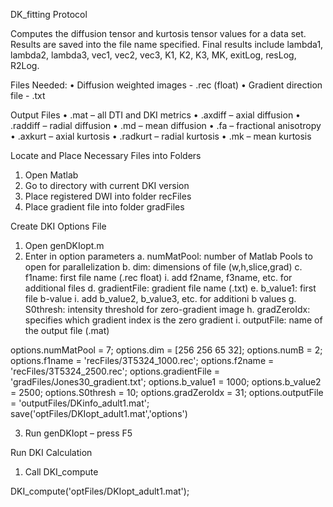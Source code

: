 DK_fitting Protocol

Computes the diffusion tensor and kurtosis tensor values for a data set. Results are saved into the file name specified. Final results include lambda1, lambda2, lambda3, vec1, vec2, vec3, K1, K2, K3, MK, exitLog, resLog, R2Log.

Files Needed:
•	Diffusion weighted images - .rec (float)
•	Gradient direction file - .txt


Output Files
•	.mat – all DTI and DKI metrics
•	.axdiff – axial diffusion
•	.raddiff – radial diffusion
•	.md – mean diffusion
•	.fa – fractional anisotropy
•	.axkurt – axial kurtosis
•	.radkurt – radial kurtosis
•	.mk – mean kurtosis

Locate and Place Necessary Files into Folders
1.	Open Matlab
2.	Go to directory with current DKI version
3.	Place registered DWI into folder recFiles
54.	Place gradient file into folder gradFiles


Create DKI Options File
1.	Open genDKIopt.m
2.	Enter in option parameters
a.	numMatPool: number of Matlab Pools to open for parallelization
b.	dim: dimensions of file (w,h,slice,grad)
c.	f1name: first file name (.rec float)
i.	add f2name, f3name, etc. for additional files
d.	gradientFile: gradient file name (.txt)
e.	b_value1: first file b-value
i.	add b_value2, b_value3, etc. for additioni b values
g.	S0thresh: intensity threshold for zero-gradient image
h.	gradZeroIdx: specifies which gradient index is the zero gradient
i.	outputFile: name of the output file (.mat)

options.numMatPool = 7;
options.dim = [256 256 65 32];
options.numB = 2;
options.f1name = 'recFiles/3T5324_1000.rec';
options.f2name = 'recFiles/3T5324_2500.rec';
options.gradientFile = 'gradFiles/Jones30_gradient.txt';
options.b_value1 = 1000;
options.b_value2 = 2500;
options.S0thresh = 10;
options.gradZeroIdx = 31;
options.outputFile = 'outputFiles/DKinfo_adult1.mat';
save('optFiles/DKIopt_adult1.mat','options')

3.	Run genDKIopt – press F5 

Run DKI Calculation
1.	Call DKI_compute

DKI_compute('optFiles/DKIopt_adult1.mat');
